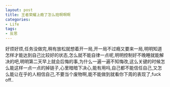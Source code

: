 ```yaml
---
layout: post  
title: 王者荣耀上瘾了怎么班啊啊啊  
categories: 
- Life
tags:
- 反思 
---
```


好烦好烦,任务没做完,稍有放松就想着开一局,开一局不过瘾又要来一局,明明知道怎样才能达到自己比较好的状态,怎么就不能自律一点呢,明明控制好不晚睡就能解决的吧,明明第二天早上就会后悔的事,为什么一遍一遍不知悔改,这么关键的时候怎么能这样一点一点的掉链子,心里暗暗下决心,能有用吗,自己都不能信任自己,又怎么能让在乎的人相信自己,不要当个废物啊,能不能做到就看你下周的表现了,fuck off..
